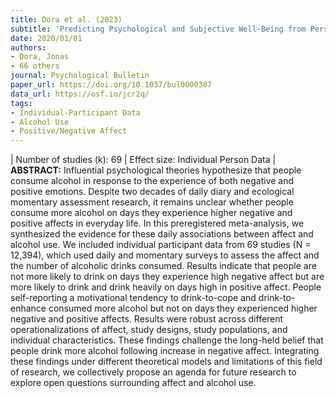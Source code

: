 ```yaml
---
title: Dora et al. (2023)
subtitle: 'Predicting Psychological and Subjective Well-Being from Personality: A Meta-Analysis'
date: 2020/01/01
authors:
- Dora, Jonas
- 66 others
journal: Psychological Bulletin
paper_url: https://doi.org/10.1037/bul0000387
data_url: https://osf.io/jcr2q/
tags:
- Individual-Participant Data
- Alcohol Use
- Positive/Negative Affect
---
```

| Number of studies (k): 69 | Effect size: Individual Person Data | **ABSTRACT:** Influential psychological theories hypothesize that people consume alcohol in response to the experience of both negative and positive emotions. Despite two decades of daily diary and ecological momentary assessment research, it remains unclear whether people consume more alcohol on days they experience higher negative and positive affects in everyday life. In this preregistered meta-analysis, we synthesized the evidence for these daily associations between affect and alcohol use. We included individual participant data from 69 studies (N = 12,394), which used daily and momentary surveys to assess the affect and the number of alcoholic drinks consumed. Results indicate that people are not more likely to drink on days they experience high negative affect but are more likely to drink and drink heavily on days high in positive affect. People self-reporting a motivational tendency to drink-to-cope and drink-to-enhance consumed more alcohol but not on days they experienced higher negative and positive affects. Results were robust across different operationalizations of affect, study designs, study populations, and individual characteristics. These findings challenge the long-held belief that people drink more alcohol following increase in negative affect. Integrating these findings under different theoretical models and limitations of this field of research, we collectively propose an agenda for future research to explore open questions surrounding affect and alcohol use.
